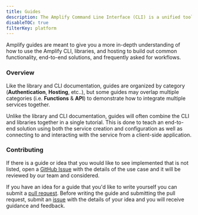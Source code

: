 ```yaml
---
title: Guides
description: The Amplify Command Line Interface (CLI) is a unified toolchain to create, integrate, and manage the AWS cloud services for your app. The CLI is category-based with best practices built in. 
disableTOC: true
filterKey: platform
---
```


<inline-fragment platform="flutter" src="~/guides/fragments/flutter/flutterAPIWarning.md"></inline-fragment>

Amplify guides are meant to give you a more in-depth understanding of how to use the Amplify CLI, libraries, and hosting to build out common functionality, end-to-end solutions, and frequently asked for workflows.

### Overview

Like the library and CLI documentation, guides are organized by category (__Authentication__, __Hosting__, etc..), but some guides may overlap multiple categories (i.e. __Functions__ & __API__) to demonstrate how to integrate multiple services together.

Unlike the library and CLI documentation, guides will often combine the CLI and libraries together in a single tutorial. This is done to teach an end-to-end solution using both the service creation and configuration as well as connecting to and interacting with the service from a client-side application.

### Contributing

If there is a guide or idea that you would like to see implemented that is not listed, open a [GitHub Issue](https://github.com/aws-amplify/docs/issues) with the details of the use case and it will be reviewed by our team and considered.

If you have an idea for a guide that you'd like to write yourself you can submit a [pull request](https://github.com/aws-amplify/docs/pulls). Before writing the guide and submitting the pull request, submit an [issue](https://github.com/aws-amplify/docs/issues) with the details of your idea and you will receive guidance and feedback.